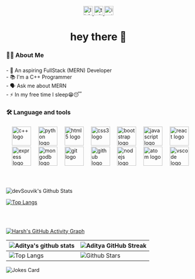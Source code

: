 <div align="center">
  <a href="https://www.linkedin.com/in/harsh-maurya-041a58231" target="_blank">
    <img src="https://img.shields.io/static/v1?message=LinkedIn&logo=linkedin&label=&color=0077B5&logoColor=white&labelColor=&style=for-the-badge" height="25" alt="linkedin logo"  />
  </a>
  <a href="https://twitter.com/harsmaur" target="_blank">
    <img src="https://img.shields.io/static/v1?message=Twitter&logo=twitter&label=&color=1DA1F2&logoColor=white&labelColor=&style=for-the-badge" height="25" alt="twitter logo"  />
  </a>
  <a href="https://www.instagram.com/harsmaur/" target="_blank">
    <img src="https://img.shields.io/static/v1?message=Instagram&logo=instagram&label=&color=E4405F&logoColor=white&labelColor=&style=for-the-badge" height="25" alt="instagram logo"  />
  </a>
</div>

###

<h1 align="center">hey there 👋</h1>

###

<h3 align="left">👩‍💻  About Me</h3>

###

<p align="left">- 🔭 An aspiring FullStack (MERN) Developer<br>- 📚 I'm a C++ Programmer <br>- 🗣 Ask me about MERN <br>- ⚡ In my free time I sleep😁😴</p>

###

<h3 align="left">🛠 Language and tools</h3>

###

<div align="left">
    <img width="12" />
   <img src="https://img.shields.io/badge/c++-%2300599C.svg?style=for-the-badge&logo=c%2B%2B&logoColor=white&style=for-the-badge" height="52" alt="c++ logo">
 
  <img width="12" />
  <img src="https://skillicons.dev/icons?i=py" height="52" alt="python logo"  />
  <img width="12" />
  <img src="https://img.shields.io/badge/HTML5-E34F26?logo=html5&logoColor=white&style=for-the-badge" height="52" alt="html5 logo"  />
  <img width="12" />
  <img src="https://img.shields.io/badge/CSS3-1572B6?logo=css3&logoColor=white&style=for-the-badge" height="52" alt="css3 logo"  />
  <img width="12" />
  <img src="https://cdn.jsdelivr.net/gh/devicons/devicon/icons/bootstrap/bootstrap-original.svg" height="52" alt="bootstrap logo"  />
  <img width="12" />
  <img src="https://img.shields.io/badge/JavaScript-F7DF1E?logo=javascript&logoColor=black&style=for-the-badge" height="52" alt="javascript logo"  />
  <img width="12" />
  <img src="https://cdn.simpleicons.org/react/61DAFB" height="52" alt="react logo"  />
  <img width="12" />
  <img src="https://img.shields.io/badge/Express-000000?logo=express&logoColor=white&style=for-the-badge" height="52" alt="express logo"  />
  <img width="12" />
  <img src="https://img.shields.io/badge/MongoDB-47A248?logo=mongodb&logoColor=white&style=for-the-badge" height="52" alt="mongodb logo"  />
  <img width="12" />
  <img src="https://img.shields.io/badge/Git-F05032?logo=git&logoColor=white&style=for-the-badge" height="52" alt="git logo"  />
  <img width="12" />
  <img src="https://img.shields.io/badge/GitHub-181717?logo=github&logoColor=white&style=for-the-badge" height="52" alt="github logo"  />
  <img width="12" />
  <img src="https://img.shields.io/badge/Node.js-339933?logo=nodedotjs&logoColor=white&style=for-the-badge" height="52" alt="nodejs logo"  />
  <img width="12" />
  <img src="https://skillicons.dev/icons?i=atom" height="52" alt="atom logo"  />
  <img width="12" />
  <img src="https://cdn.simpleicons.org/visualstudiocode/007ACC" height="52" alt="vscode logo"  />
</div>

###




<br>


<br>

<img align="center" display="inline" src="https://github-readme-stats.vercel.app/api?username=harsmaur&include_all_commits=true&count_private=true&show_icons=true&line_height=20&title_color=7A7ADB&icon_color=2234AE&text_color=D3D3D3&bg_color=0,000000,130F40" alt="devSouvik's Github Stats">

</br>

[![Top Langs](https://github-readme-stats.vercel.app/api/top-langs/?username=harsmaur&layout=compact&text_color=daf7dc&bg_color=151515)](https://github.com/devSouvik/github-readme-stats)



 <br>
  <br>
  
[![Harsh's GitHub Activity Graph](https://activity-graph.herokuapp.com/graph?username=harsmaur&theme=tokyonight)](https://git.io/praveenscience)

 ![Aditya's github stats](https://github-readme-stats.vercel.app/api?username=Aditya664&show_icons=true&theme=tokyonight) | ![Aditya GitHub Streak](https://github-readme-streak-stats.herokuapp.com/?user=Aditya664&theme=tokyonight) |
| --- | --- |
| ![Top Langs](https://github-readme-stats.vercel.app/api/top-langs/?username=harsmaur&theme=tokyonight) | ![Github Stars](https://github-readme-stats.vercel.app/api?username=harsmaur&show_icons=true&locale=en&count_private=true&hide_rank=true&custom_title=My%20GitHub%20Stats&disable_animations=true&theme=tokyonight) |

![Jokes Card](https://readme-jokes.vercel.app/api?theme=tokyonight)


<br>

###


<!---
harsmaur/harsmaur is a ✨ special ✨ repository because its `README.md` (this file) appears on your GitHub profile.
You can click the Preview link to take a look at your changes.
--->
